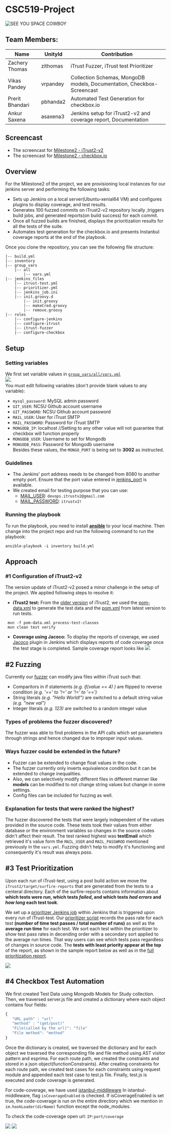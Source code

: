 # CSC519-Project


![SEE YOU SPACE COWBOY](https://img.youtube.com/vi/yg7V67ptg18/0.jpg)

## Team Members:
| Name | UnityId | Contribution |
|---------------------|-------|----------|
| Zachery Thomas | zithomas | iTrust Fuzzer, iTrust test Prioritizer |
| Vikas Pandey | vrpandey | Collection Schemas, MongoDB models, Documentation, Checkbox-Screencast |
| Prerit Bhandari | pbhanda2 | Automated Test Generation for checkbox.io|
| Ankur Saxena | asaxena3 | Jenkins setup for iTrust2-v2 and coverage report, Documentation  |

## Screencast
+ The screencast for [Milestone2 - iTrust2-v2](https://youtu.be/32AC1298EB8)
+ The screencast for [Milestone2 - checkbox.io](https://youtu.be/PNBee_jy8hw)

## Overview
For the Milestone2 of the project, we are provisioning local instances for our jenkins server and performing the following tasks:
+ Sets up Jenkins on a local server(Ubuntu-xenial64 VM) and configures plugins to display coverage, and test results.
+ Generates 100 fuzzed commits on iTrust2-v2 repository locally ,triggers build jobs, and generated reports(on build success) for each commit.
+ Once all fuzzed builds are finished, displays the prioritization results for all the tests of the suite.
+ Automates test generation for the checkbox.io and presents Instanbul coverage reports at the end of the playbook.  

Once you clone the repository, you can see the following file structure:
```
|-- build.yml
|-- inventory
|-- group_vars
    |-- all
        |-- vars.yml
|-- jenkins_files
    |-- itrust-test.yml 
    |-- prioritizer.yml
    |-- jenkins_job.ini
    |-- init.groovy.d
        |-- init.groovy
        |-- makeCred.groovy
        |-- remove.groovy
|-- roles
    |-- configure-jenkins
    |-- configure-itrust
    |-- itrust-fuzzer
    |-- configure-checkbox  
```

## Setup
### Setting variables
We first set variable values in [`group_vars/all/vars.yml`](https://github.ncsu.edu/asaxena3/CSC519-Project/blob/Milestone2/group_vars/all/vars.yml)  
![](https://github.ncsu.edu/asaxena3/CSC519-Project/blob/Milestone2/tutorial_material/vault.PNG).  
You must edit following variables (don't provide blank values to any variable):

+ `mysql_password`: MySQL admin password
+ `GIT_USER`: NCSU Github account username
+ `GIT_PASSWORD`: NCSU Github account password
+ `MAIL_USER`: User for iTrust SMTP
+ `MAIL_PASSWORD`: Password for iTrust SMTP
+ `MONGODB_IP`: localhost   //Setting to any other value will not guarantee that checkbox will function properly
+ `MONGODB_USER`: Username to set for Mongodb
+ `MONGODB_PASS`: Password for Mongodb username  
Besides these values, the `MONGO_PORT` is being set to **3002** as instructed.
### Guidelines
+ The Jenkins' port address needs to be changed from 8080 to another empty port. Ensure that the port value entered in [jenkins_port](https://github.ncsu.edu/asaxena3/CSC519-Project/blob/8f1c1e285e24aec7b612b1184d45e6be034dbd0b/group_vars/all/vars.yml#L4) is available. 
+ We created email for testing purpose that you can use: 
     + [MAIL_USER](https://github.ncsu.edu/asaxena3/CSC519-Project/blob/8f1c1e285e24aec7b612b1184d45e6be034dbd0b/group_vars/all/vars.yml#L8): `devops.itrustv2@gmail.com`
     + [MAIL_PASSWORD](https://github.ncsu.edu/asaxena3/CSC519-Project/blob/8f1c1e285e24aec7b612b1184d45e6be034dbd0b/group_vars/all/vars.yml#L7): `itrustv2!`
### Running the playbook

To run the playbook, you need to install [**ansible**](https://github.com/CSC-DevOps/CM/blob/master/Ansible.md) to your local machine. Then change into the project repo and run the following command to run the playbook:
```
ansible-playbook -i inventory build.yml
```
## Approach
### #1 Configuration of iTrust2-v2
The version update of iTrust2-v2 posed a minor challenge in the setup of the project. We applied following steps to resolve it:
+ **iTrust2 test:** From the [older version](https://github.ncsu.edu/vrpandey/iTrust2-v2/tree/0965f8cc0d1f7a4fae1e6c07248db1bc882bb643) of iTrust2, we used the [pom-data.xml](https://github.ncsu.edu/asaxena3/CSC519-Project/blob/8f1c1e285e24aec7b612b1184d45e6be034dbd0b/jenkins_files/pom-data.xml#L1) to generate the test data and the [pom.xml](https://github.ncsu.edu/engr-csc326-staff/iTrust2-v2/blob/b1f340b2be4e4b03801b2de46e806ba2aed0250f/iTrust2/pom.xml#L1) from latest version to run tests.
```
 mvn -f pom-data.xml process-test-classes
 mvn clean test verify
```
+ **Coverage using Jacoco:** To display the reports of coverage, we used [Jacoco](https://plugins.jenkins.io/jacoco) plugin in Jenkins which displays reports of code coverage once the test stage is completed. Sample coverage report looks like
![](https://github.ncsu.edu/asaxena3/CSC519-Project/blob/Milestone2/tutorial-material/Jacoco-coverage.jpeg)

## #2 Fuzzing
Currently our [fuzzer](https://github.ncsu.edu/asaxena3/CSC519-Project/blob/19469e684c7545ce2c8fedc370f79ff0007fdf21/iTrust-fuzzer/src/main/java/com/cowboydevop/fuzzer/Fuzzer.java#L29) can modify java files within iTrust such that:
* Comparitors in if statements _(e.g. if(value == 4) )_ are flipped to reverse condition _(e.g. '==' to '!=' or '!=' to '==')_
* String literals _(e.g. "Hello World!")_ are switched to a default string value _(e.g. "new val")_
* Integer literals _(e.g. 123)_ are switched to a random integer value

### Types of problems the fuzzer discovered?
The fuzzer was able to find problems in the API calls which set parameters through strings and hence changed due to improper input values. 
### Ways fuzzer could be extended in the future?
+ Fuzzer can be extended to change float values in the code. 
+ The fuzzer currently only inverts equivalence condition but it can be extended to change inequalities.
+ Also, we can selectively modify different files in different manner like **models** can be modified to not change string values but change in some settings.
+ Config files can be included for fuzzing as well.
### Explanation for tests that were ranked the highest?
The fuzzer discovered the tests that were largely independent of the values provided in the source code. These tests took their values from either database or the environment variables so changes in the source codes didn't affect their result. The test ranked highest was **testEmail** which retrieved it's value form the `MAIL_USER` and `MAIL_PASSWROD` mentioned previously in the `vars.yml`. Fuzzing didn't help to modify it's functioning and consequently it's result was always _pass_.
## #3 Test Prioritization
Upon each run of iTrust-test, using a post build action we move the `iTrust2/target/surfire-reports` that are generated from the tests to a centeral directory. Each of the surfire-reports contains information about **which tests were _run_, which tests _failed_, and which tests _had errors_ and _how long_ each test took**.

We set up a [prioritizer Jenkins job](https://github.ncsu.edu/asaxena3/CSC519-Project/blob/19469e684c7545ce2c8fedc370f79ff0007fdf21/jenkins_files/prioritizer.yml#L1) within Jenkins that is triggered upon every run of iTrust-test.
Our [prioritizer script](https://github.ncsu.edu/asaxena3/CSC519-Project/blob/19469e684c7545ce2c8fedc370f79ff0007fdf21/iTrust-prioritizer/prioritizer.py#L1) records the pass rate for each test **(number of time test passes / total number of runs)** as well as the **average run time** for each test.
We sort each test within the prioritizer to show test pass rates in decending order with a secondary sort applied to the average run times. That way users can see which tests pass regardless of changes in source code. The **tests with least priority appear at the top** of the report, as shown in the sample report below as well as in the [full prioritization report](https://github.ncsu.edu/asaxena3/CSC519-Project/blob/Milestone2/tutorial-material/prioritizer-final.txt).  
  
![](https://github.ncsu.edu/asaxena3/CSC519-Project/blob/Milestone2/tutorial-material/priority-report.gif)

## #4 Checkbox Test Automation

We first created Test Data using Mongodb Models for Study collection. Then, we traversed server.js file and created a dictionary where each object contains four fields:
```javascript
{
   "URL path" : "url"
   "method" : "(get/post)"
   "File(called by the url)": "file"
   "File method": "method"
}
```
Once the dictionary is created, we traversed the dictionary and for each object we traversed the corresponding file and file method using AST visitor pattern and esprima. For each route path, we created the constraints and stored in a json object(functionConstraints). After creating constraints for each route path, we created test cases for each constraints using request module and appended each test case to test.js file. Finally, test.js is executed and code coverage is generated.

For code-coverage, we have used [istanbul-middleware](https://github.com/gotwarlost/istanbul-middleware)
In istanbul-middleware, flag `isCoverageEnabled` is checked. If isCoverageEnabled is set true, the code-coverage is run on the entire directiory which we mention in `im.hookLoader(dirName)` function except the node_modules.

To check the code-coverage open url: 
`IP:port/coverage`

![](https://github.ncsu.edu/asaxena3/CSC519-Project/blob/Milestone2/tutorial-material/CoverageReport.png)
![](https://github.ncsu.edu/asaxena3/CSC519-Project/blob/Milestone2/tutorial-material/CheckboxCoverage.gif)


